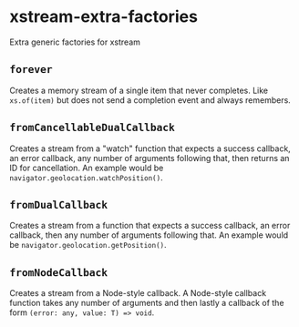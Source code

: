 # xstream-extra-factories

Extra generic factories for xstream

## `forever`

Creates a memory stream of a single item that never completes. 
Like `xs.of(item)` but does not send a completion event and always
remembers.

## `fromCancellableDualCallback`

Creates a stream from a "watch" function that expects a success callback, an error callback,
any number of arguments following that, then returns an ID for cancellation. An example would
be `navigator.geolocation.watchPosition()`.

## `fromDualCallback`

Creates a stream from a function that expects a success callback, an error callback, then any
number of arguments following that. An example would be `navigator.geolocation.getPosition()`.

## `fromNodeCallback`

Creates a stream from a Node-style callback. A Node-style callback
function takes any number of arguments and then lastly a callback of the
form `(error: any, value: T) => void`.
